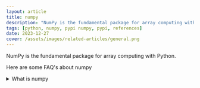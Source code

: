 ```yaml
---
layout: article
title: numpy
description: "NumPy is the fundamental package for array computing with Python."
tags: [python, numpy, pypi numpy, pypi, references]
date: 2023-12-27
cover: /assets/images/related-articles/general.png
---
```


NumPy is the fundamental package for array computing with Python.

Here are some FAQ's about numpy
<details>
<summary>What is numpy</summary>
NumPy is the fundamental package for array computing with Python.
</details>
